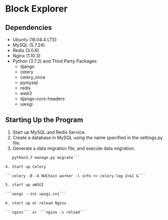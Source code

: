 # Block Explorer

## Dependencies

- Ubuntu (16.04.4 LTS)
- MySQL (5.7.24)
- Redis (3.0.6)
- Nginx (1.10.3)
- Python (3.7.2) and Third Party Packages
    - django
    - celery
    - celery_once
	- pymysql
	- redis
	- web3
	- django-cors-headers
	- uwsgi

## Starting Up the Program

1. Start up MySQL and Redis Service.
2. Create a database in MySQL using the name specified in the settings.py file.
3. Generate a data migration file, and execute data migration.

```python3.7 manage.py makemigrations
   python3.7 manage.py migrate```

4. Start up Celery

```celery -B -A NUChain worker -l info >> celery.log 2>&1 &```

5. start up uWSGI

```uwsgi --ini uwsgi.ini```

6. start up or reload Nginx

```nginx``` or ```nginx -s reload```
